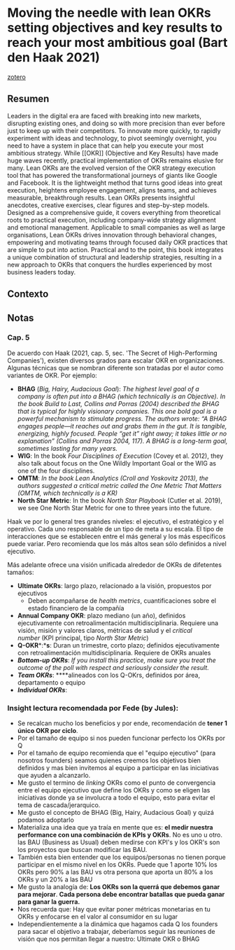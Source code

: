 # Moving the needle with lean OKRs setting objectives and key results to reach your most ambitious goal (Bart den Haak 2021)
[zotero](zotero://select/items/@haak2021)

## Resumen

Leaders in the digital era are faced with breaking into new markets, disrupting existing ones, and doing so with more precision than ever before just to keep up with their competitors. To innovate more quickly, to rapidly experiment with ideas and technology, to pivot seemingly overnight, you need to have a system in place that can help you execute your most ambitious strategy. While [[OKR]] (Objective and Key Results) have made huge waves recently, practical implementation of OKRs remains elusive for many. Lean OKRs are the evolved version of the OKR strategy execution tool that has powered the transformational journeys of giants like Google and Facebook. It is the lightweight method that turns good ideas into great execution, heightens employee engagement, aligns teams, and achieves measurable, breakthrough results. Lean OKRs presents insightful anecdotes, creative exercises, clear figures and step-by-step models. Designed as a comprehensive guide, it covers everything from theoretical roots to practical execution, including company-wide strategy alignment and emotional management. Applicable to small companies as well as large organisations, Lean OKRs drives innovation through behavioral changes, empowering and motivating teams through focused daily OKR practices that are simple to put into action. Practical and to the point, this book integrates a unique combination of structural and leadership strategies, resulting in a new approach to OKRs that conquers the hurdles experienced by most business leaders today.

## Contexto

## Notas
<!--El libro se estructura en-->
### Cap. 5

De acuerdo con Haak (2021, cap. 5, sec. 'The Secret of High-Performing Companies'), existen diversos grados para escalar OKR en organizaciones. Algunas técnicas que se nombran diferente son tratadas por el autor como variantes de OKR. Por ejemplo:

- **BHAG** (*Big, Hairy, Audacious Goal*): *The highest level goal of a company is often put into a BHAG (which technically is an Objective). In the book Build to Last, Collins and Porras (2004) described the BHAG that is typical for highly visionary companies. This one bold goal is a powerful mechanism to stimulate progress. The authors wrote: “A BHAG engages people—it reaches out and grabs them in the gut. It is tangible, energizing, highly focused. People “get it” right away; it takes little or no explanation” (Collins and Porras 2004, 117). A BHAG is a long-term goal, sometimes lasting for many years.*
- **WIG**: In the book *Four Disciplines of Execution* (Covey et al. 2012), they also talk about focus on the One Wildly Important Goal or the WIG as one of the four disciplines.
- **OMTM**: *In the book Lean Analytics (Croll and Yoskovitz 2013), the authors suggested a critical metric called the One Metric That Matters (OMTM, which technically is a KR)*
- **North Star Metric**: In the book *North Star Playbook* (Cutler et al. 2019), we see One North Star Metric for one to three years into the future.

Haak ve por lo general tres grandes niveles: el ejecutivo, el estratégico y el operativo. Cada uno responsable de un tipo de meta a su escala. El tipo de interacciones que se establecen entre el más general y los más específicos puede variar. Pero recomienda que los más altos sean sólo definidos a nivel ejecutivo.

Más adelante ofrece una visión unificada alrededor de OKRs de difetentes tamaños:

- **Ultimate OKRs**: largo plazo, relacionado a la visión, propuestos por ejecutivos
    - Deben acompañarse de *health metrics*, cuantificaciones sobre el estado financiero de la compañía
- **Annual Company OKR**: plazo mediano (un año), definidos ejecutivamente con retroalimentación multidisciplinaria. Requiere una visión, misión y valores claros, métricas de salud y el *critical number* (KPI principal, tipo *North Star Metric*)
- **Q-OKR***:***s**: Duran un trimestre, corto plazo; definidos ejecutivamente con retroalimentación multidisciplinaria. Requiere de OKRs anuales
- ***Bottom-up OKRs***: *If you install this practice, make sure you treat the outcome of the poll with respect and seriously consider the result.*
- ***Team OKRs***: ****alineados con los Q-OKrs, definidos por área, departamento o equipo
- ***Individual OKRs***:

### Insight lectura recomendada por Fede (by Jules):

- Se recalcan mucho los beneficios y por ende, recomendación de **tener 1 único OKR por ciclo**.
- Por el tamaño de equipo si nos pueden funcionar perfecto los OKRs por Q
- Por el tamaño de equipo recomienda que el "equipo ejecutivo" (para nosotros founders) seamos quienes creemos los objetivos bien definidos y mas bien invitemos al equipo a participar en las iniciativas que ayuden a alcanzarlo.
- Me gusto el termino de *linking* OKRs como el punto de convergencia entre el equipo ejecutivo que define los OKRs y como se eligen las iniciativas donde ya se involucra a todo el equipo, esto para evitar el tema de cascada/jerarquico.
- Me gusto el concepto de BHAG (Big, Hairy, Audacious Goal) y quizá podamos adoptarlo
- Materializa una idea que ya traía en mente que es: **el medir nuestra performance con una combinación de KPIs y OKRs**. No es uno u otro. las BAU (Business as Usual) deben medirse con KPI's y los OKR's son los proyectos que buscan modificar las BAU.
- También esta bien entender que los equipos/personas no tienen porque participar en el mismo nivel en los OKRs. Puede que 1 aporte 10% los OKRs pero 90% a las BAU vs otra persona que aporta un 80% a los OKRs y un 20% a las BAU
- Me gusto la analogía de: **Los OKRs son la querrá que debemos ganar para mejorar**. **Cada persona debe encontrar batallas que pueda ganar para ganar la guerra.**
- Nos recuerda que: Hay que evitar poner métricas monetarias en tu OKRs y enfocarse en el valor al consumidor en su lugar
- Independientemente a la dinámica que hagamos cada Q los founders para sacar el objetivo a trabajar, deberíamos seguir las reuniones de visión que nos permitan llegar a nuestro: Ultimate OKR o BHAG
<!--Estructura conceptual:-->
 
<!--Argumentos generales:-->
